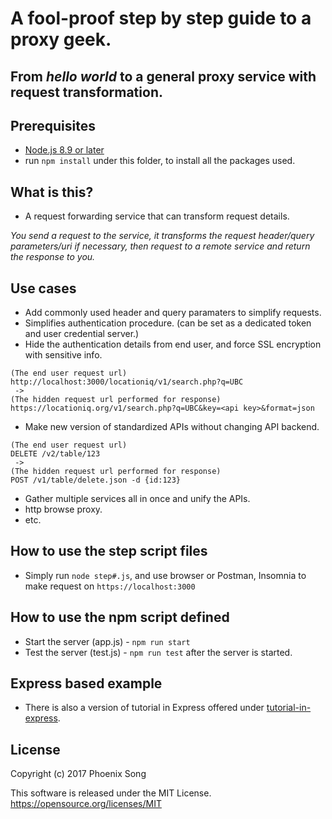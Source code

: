# A fool-proof step by step guide to a proxy geek.

## From _hello world_ to a general proxy service with request transformation.

## Prerequisites

* [Node.js 8.9 or later](https://nodejs.org/en/download/)
* run `npm install` under this folder, to install all the packages used.

## What is this?

* A request forwarding service that can transform request details.

_You send a request to the service, it transforms the request header/query parameters/uri if necessary, then request to a remote service and return the response to you._

## Use cases

* Add commonly used header and query paramaters to simplify requests.
* Simplifies authentication procedure. (can be set as a dedicated token and user credential server.)
* Hide the authentication details from end user, and force SSL encryption with sensitive info.
```
(The end user request url)
http://localhost:3000/locationiq/v1/search.php?q=UBC
 ->
(The hidden request url performed for response)
https://locationiq.org/v1/search.php?q=UBC&key=<api key>&format=json
```
* Make new version of standardized APIs without changing API backend.
```
(The end user request url)
DELETE /v2/table/123
 ->
(The hidden request url performed for response)
POST /v1/table/delete.json -d {id:123}
```
* Gather multiple services all in once and unify the APIs.
* http browse proxy.
* etc.

## How to use the step script files

* Simply run `node step#.js`, and use browser or Postman, Insomnia to make request on
  `https://localhost:3000`

## How to use the npm script defined

* Start the server (app.js) - `npm run start`
* Test the server (test.js) - `npm run test` after the server is started.

## Express based example

* There is also a version of tutorial in Express offered under [tutorial-in-express](https://github.com/azusa0127/node-proxy-tutorial/tree/master/tutorial-in-express).

## License

Copyright (c) 2017 Phoenix Song

This software is released under the MIT License. https://opensource.org/licenses/MIT
